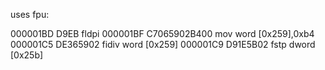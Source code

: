 uses fpu:

000001BD  D9EB              fldpi
000001BF  C7065902B400      mov word [0x259],0xb4
000001C5  DE365902          fidiv word [0x259]
000001C9  D91E5B02          fstp dword [0x25b]

